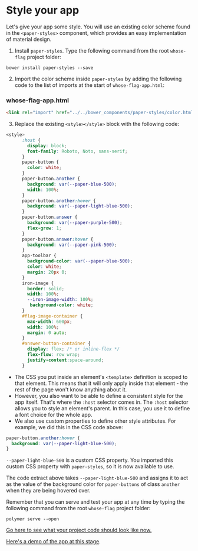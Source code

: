 # Style your app

Let's give your app some style. You will use an existing color scheme found in the `<paper-styles>` component, which provides an easy implementation of material design.

1. Install `paper-styles`. Type the following command from the root `whose-flag` project folder:
```
bower install paper-styles --save
```
2. Import the color scheme inside `paper-styles` by adding the following code to the list of imports at the start of `whose-flag-app.html`:

### whose-flag-app.html
```html
<link rel="import" href="../../bower_components/paper-styles/color.html">
```

3. Replace the existing `<style></style>` block with the following code:
```css
<style>
      :host {
        display: block;
        font-family: Roboto, Noto, sans-serif;
      }
      paper-button {
        color: white;
      }
      paper-button.another {
        background: var(--paper-blue-500);
        width: 100%;
      }
      paper-button.another:hover {
        background: var(--paper-light-blue-500);
      }
      paper-button.answer {
        background: var(--paper-purple-500);
        flex-grow: 1;
      }
      paper-button.answer:hover {
        background: var(--paper-pink-500);
      }
      app-toolbar {
        background-color: var(--paper-blue-500);
        color: white;
        margin: 20px 0;
      }
      iron-image {
        border: solid;
        width: 100%;
        --iron-image-width: 100%;
         background-color: white;
      }
      #flag-image-container {
        max-width: 600px;
        width: 100%;
        margin: 0 auto;
      }
      #answer-button-container {
        display: flex; /* or inline-flex */
        flex-flow: row wrap;
        justify-content:space-around;
      }
```

- The CSS you put inside an element's `<template>` definition is scoped to that element. This means that it will only apply inside that element - the rest of the page won't know anything about it.
- However, you also want to be able to define a consistent style for the app itself. That's where the `:host` selector comes in. The `:host` selector allows you to style an element's parent. In this case, you use it to define a font choice for the whole app.
- We also use custom properties to define other style attributes. For example, we did this in the CSS code above:
```css
paper-button.another:hover {
  background: var(--paper-light-blue-500);
}
```
`--paper-light-blue-500` is a custom CSS property. You imported this custom CSS property with `paper-styles`, so it is now available to use.

The code extract above takes `--paper-light-blue-500` and assigns it to act as the value of the background color for `paper-buttons` of class `another` when they are being hovered over.

Remember that you can serve and test your app at any time by typing the following command from the root `whose-flag` project folder:
```
polymer serve --open
```

[Go here to see what your project code should look like now.](https://github.com/katejeffreys-projects/whose-flag/blob/end-of-step-06/src/whose-flag-app/whose-flag-app.html)

[Here's a demo of the app at this stage](https://whose-flag-end-of-step-6.firebaseapp.com/).